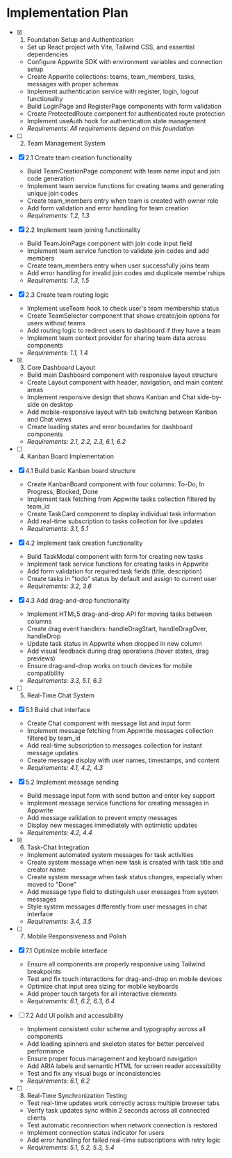 # Implementation Plan

- [x] 1. Foundation Setup and Authentication









  - Set up React project with Vite, Tailwind CSS, and essential dependencies
  - Configure Appwrite SDK with environment variables and connection setup
  - Create Appwrite collections: teams, team_members, tasks, messages with proper schemas
  - Implement authentication service with register, login, logout functionality
  - Build LoginPage and RegisterPage components with form validation
  - Create ProtectedRoute component for authenticated route protection
  - Implement useAuth hook for authentication state management
  - _Requirements: All requirements depend on this foundation_

- [ ] 2. Team Management System
- [x] 2.1 Create team creation functionality














  - Build TeamCreationPage component with team name input and join code generation
  - Implement team service functions for creating teams and generating unique join codes
  - Create team_members entry when team is created with owner role
  - Add form validation and error handling for team creation
  - _Requirements: 1.2, 1.3_

- [x] 2.2 Implement team joining functionality





  - Build TeamJoinPage component with join code input field
  - Implement team service function to validate join codes and add members
  - Create team_members entry when user successfully joins team
  - Add error handling for invalid join codes and duplicate membe`rships
  - _Requirements: 1.3, 1.5_

- [x] 2.3 Create team routing logic





  - Implement useTeam hook to check user's team membership status
  - Create TeamSelector component that shows create/join options for users without teams
  - Add routing logic to redirect users to dashboard if they have a team
  - Implement team context provider for sharing team data across components
  - _Requirements: 1.1, 1.4_

- [x] 3. Core Dashboard Layout





  - Build main Dashboard component with responsive layout structure
  - Create Layout component with header, navigation, and main content areas
  - Implement responsive design that shows Kanban and Chat side-by-side on desktop
  - Add mobile-responsive layout with tab switching between Kanban and Chat views
  - Create loading states and error boundaries for dashboard components
  - _Requirements: 2.1, 2.2, 2.3, 6.1, 6.2_

- [ ] 4. Kanban Board Implementation
- [x] 4.1 Build basic Kanban board structure




  - Create KanbanBoard component with four columns: To-Do, In Progress, Blocked, Done
  - Implement task fetching from Appwrite tasks collection filtered by team_id
  - Create TaskCard component to display individual task information
  - Add real-time subscription to tasks collection for live updates
  - _Requirements: 3.1, 5.1_

- [x] 4.2 Implement task creation functionality





  - Build TaskModal component with form for creating new tasks
  - Implement task service functions for creating tasks in Appwrite
  - Add form validation for required task fields (title, description)
  - Create tasks in "todo" status by default and assign to current user
  - _Requirements: 3.2, 3.6_

- [x] 4.3 Add drag-and-drop functionality





  - Implement HTML5 drag-and-drop API for moving tasks between columns
  - Create drag event handlers: handleDragStart, handleDragOver, handleDrop
  - Update task status in Appwrite when dropped in new column
  - Add visual feedback during drag operations (hover states, drag previews)
  - Ensure drag-and-drop works on touch devices for mobile compatibility
  - _Requirements: 3.3, 5.1, 6.3_

- [ ] 5. Real-Time Chat System
- [x] 5.1 Build chat interface





  - Create Chat component with message list and input form
  - Implement message fetching from Appwrite messages collection filtered by team_id
  - Add real-time subscription to messages collection for instant message updates
  - Create message display with user names, timestamps, and content
  - _Requirements: 4.1, 4.2, 4.3_

- [x] 5.2 Implement message sending





  - Build message input form with send button and enter key support
  - Implement message service functions for creating messages in Appwrite
  - Add message validation to prevent empty messages
  - Display new messages immediately with optimistic updates
  - _Requirements: 4.2, 4.4_

- [x] 6. Task-Chat Integration




  - Implement automated system messages for task activities
  - Create system message when new task is created with task title and creator name
  - Create system message when task status changes, especially when moved to "Done"
  - Add message type field to distinguish user messages from system messages
  - Style system messages differently from user messages in chat interface
  - _Requirements: 3.4, 3.5_

- [ ] 7. Mobile Responsiveness and Polish
- [x] 7.1 Optimize mobile interface




  - Ensure all components are properly responsive using Tailwind breakpoints
  - Test and fix touch interactions for drag-and-drop on mobile devices
  - Optimize chat input area sizing for mobile keyboards
  - Add proper touch targets for all interactive elements
  - _Requirements: 6.1, 6.2, 6.3, 6.4_

- [ ] 7.2 Add UI polish and accessibility
  - Implement consistent color scheme and typography across all components
  - Add loading spinners and skeleton states for better perceived performance
  - Ensure proper focus management and keyboard navigation
  - Add ARIA labels and semantic HTML for screen reader accessibility
  - Test and fix any visual bugs or inconsistencies
  - _Requirements: 6.1, 6.2_

- [ ] 8. Real-Time Synchronization Testing
  - Test real-time updates work correctly across multiple browser tabs
  - Verify task updates sync within 2 seconds across all connected clients
  - Test automatic reconnection when network connection is restored
  - Implement connection status indicator for users
  - Add error handling for failed real-time subscriptions with retry logic
  - _Requirements: 5.1, 5.2, 5.3, 5.4_